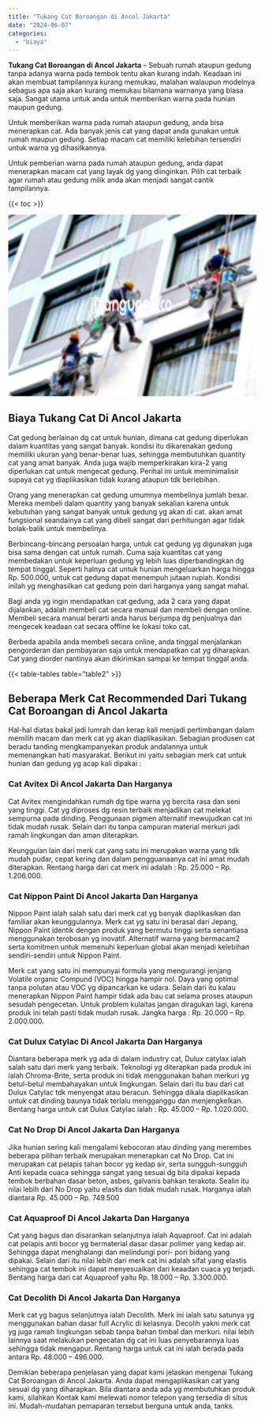 ```yaml
---
title: "Tukang Cat Boroangan di Ancol Jakarta"
date: "2024-06-07"
categories: 
  - "biaya"
---
```


**Tukang Cat Boroangan di Ancol Jakarta** – Sebuah rumah ataupun gedung tanpa adanya warna pada tembok tentu akan kurang indah. Keadaan ini akan membuat tampilannya kurang memukau, malahan walaupun modelnya sebagus apa saja akan kurang memukau bilamana warnanya yang biasa saja. Sangat utama untuk anda untuk memberikan warna pada hunian maupun gedung.

Untuk memberikan warna pada rumah ataupun gedung, anda bisa menerapkan cat. Ada banyak jenis cat yang dapat anda gunakan untuk rumah maupun gedung. Setiap macam cat memiliki kelebihan tersendiri untuk warna yg dihasilkannya.

Untuk pemberian warna pada rumah ataupun gedung, anda dapat menerapkan macam cat yang layak dg yang diinginkan. Pilih cat terbaik agar rumah atau gedung milik anda akan menjadi sangat cantik tampilannya.

{{< toc >}}

![Tukang Cat Boroangan di Ancol Jakarta](/images/jasa-cat-murah07.png)

## Biaya Tukang Cat Di Ancol Jakarta

Cat gedung berlainan dg cat untuk hunian, dimana cat gedung diperlukan dalam kuantitas yang sangat banyak. kondisi itu dikarenakan gedung memiliki ukuran yang benar-benar luas, sehingga membutuhkan quantity cat yang amat banyak. Anda juga wajib memperkirakan kira-2 yang diperlukan cat untuk mengecat gedung. Perihal ini untuk meminimalisir supaya cat yg diaplikasikan tidak kurang ataupun tdk berlebihan.

Orang yang menerapkan cat gedung umumnya membelinya jumlah besar. Mereka membeli dalam quantity yang banyak sekalian karena untuk kebutuhan yang sangat banyak untuk gedung yg akan di cat. akan amat fungsional seandainya cat yang dibeli sangat dari perhitungan agar tidak bolak-balik untuk membelinya.

Berbincang-bincang persoalan harga, untuk cat gedung yg digunakan juga bisa sama dengan cat untuk rumah. Cuma saja kuantitas cat yang membedakan untuk keperluan gedung yg lebih luas diperbandingkan dg tempat tinggal. Seperti halnya cat untuk hunian mengeluarkan harga hingga Rp. 500.000, untuk cat gedung dapat menempuh jutaan rupiah. Kondisi inilah yg menghasilkan cat gedung poin dari harganya yang sangat mahal.

Bagi anda yg ingin mendapatkan cat gedung, ada 2 cara yang dapat dijalankan, adalah membeli cat secara manual dan membeli dengan online. Membeli secara manual berarti anda harus berjumpa dg penjualnya dan mengecek keadaan cat secara offline ke lokasi toko cat.

Berbeda apabila anda membeli secara online, anda tinggal menjalankan pengorderan dan pembayaran saja untuk mendapatkan cat yg diharapkan. Cat yang diorder nantinya akan dikirimkan sampai ke tempat tinggal anda.

{{< table-tables table="table2" >}}

## Beberapa Merk Cat Recommended Dari Tukang Cat Boroangan di Ancol Jakarta

Hal-hal diatas bakal jadi lumrah dan kerap kali menjadi pertimbangan dalam memilih macam dan merk cat yg akan diaplikasikan. Sebagian produsen cat beradu tanding mengkampanyekan produk andalannya untuk memenangkan hati masyarakat. Berikut ini yaitu sebagian merk cat untuk hunian dan gedung yg acap kali dipakai :

### Cat Avitex Di Ancol Jakarta Dan Harganya

Cat Avitex mengindahkan rumah dg tipe warna yg bercita rasa dan seni yang tinggi. Cat yg diproses dg resin terbaik menjadikan cat melekat sempurna pada dinding. Penggunaan pigmen alternatif mewujudkan cat ini tidak mudah rusak. Selain dari itu tanpa campuran material merkuri jadi ramah lingkungan dan aman diterapkan.

Keunggulan lain dari merk cat yang satu ini merupakan warna yang tdk mudah pudar, cepat kering dan dalam pengguanaanya cat ini amat mudah diterapkan. Rentang harga dari cat merk ini adalah : Rp. 25.000 – Rp. 1.206.000.

### Cat Nippon Paint Di Ancol Jakarta Dan Harganya

Nippon Paint ialah salah satu dari merk cat yg banyak diaplikasikan dan familiar akan keunggulannya. Merk cat yg satu ini berasal dari Jepang, Nippon Paint identik dengan produk yang bermutu tinggi serta senantiasa menggunakan terobosan yg inovatif. Alternatif warna yang bermacam2 serta komitmen untuk memenuhi keperluan global akan menjadi kelebihan sendiri-sendiri untuk Nippon Paint.

Merk cat yang satu ini mempunyai formula yang mengurangi jenjang Volatile organic Compund (VOC) hingga hampir nol. Daya yang optimal tanpa polutan atau VOC yg dipancarkan ke udara. Selain dari itu kalau menerapkan Nippon Paint hampir tidak ada bau cat selama proses ataupun sesudah pengecetan. Untuk problem kulaitas jangan diragukan lagi, karena produk ini telah pasti tidak mudah rusak. Jangka harga : Rp. 20.000 – Rp. 2.000.000.

### Cat Dulux Catylac Di Ancol Jakarta Dan Harganya

Diantara beberapa merk yg ada di dalam industry cat, Dulux catylax ialah salah satu dari merk yang terbaik. Teknologi yg diterapkan pada produk ini ialah Chroma-Brite, serta produk ini tidak menggunakan bahan merkuri yg betul-betul membahayakan untuk lingkungan. Selain dari itu bau dari cat Dulux Catylac tdk menyengat atau beracun. Sehingga dikala diaplikasikan untuk cat dinding baunya tidak terlalu mengganggu dan menjengkelkan. Bentang harga untuk cat Dulux Catylac ialah : Rp. 45.000 – Rp. 1.020.000.

### Cat No Drop Di Ancol Jakarta Dan Harganya

Jika hunian sering kali mengalami kebocoran atau dinding yang merembes beberapa pilihan terbaik merupakan menerapkan cat No Drop. Cat ini merupakan cat pelapis tahan bocor yg kedap air, serta sungguh-sungguh Anti kepada cuaca sehingga sangat yang sesuai dg bila dipakai kepada tembok berbahan dasar beton, asbes, galvanis bahkan terakota. Sealin itu nilai lebih dari No Drop yaitu elastis dan tidak mudah rusak. Harganya ialah diantara Rp. 45.000 – Rp. 749.500

### Cat Aquaproof Di Ancol Jakarta Dan Harganya

Cat yang bagus dan disarankan selanjutnya ialah Aquaproof. Cat ini adalah cat pelapis anti bocor yg bermaterial dasar dasar polimer yang kedap air. Sehingga dapat menghalangi dan melindungi pori- pori bidang yang dipakai. Selain dari itu nilai lebih dari merk cat ini adalah sifat yang elastis sehingga cat tembok ini dapat menyesuaikan dari keaadan cuaca yg terjadi. Bentang harga dari cat Aquaproof yaitu Rp. 18.000 – Rp. 3.300.000.

### Cat Decolith Di Ancol Jakarta Dan Harganya

Merk cat yg bagus selanjutnya ialah Decolith. Merk ini ialah satu satunya yg menggunakan bahan dasar full Acrylic di kelasnya. Decolih yakni merk cat yg juga ramah lingkungan sebab tanpa bahan timbal dan merkuri. nilai lebih lainnya saat melakukan pengecatan dg cat ini luas penyebarannya luas sehingga tidak mengapur. Rentang harga untuk cat ini ialah berada pada antara Rp. 48.000 – 496.000.

Demikian beberapa penjelasan yang dapat kami jelaskan mengenai Tukang Cat Boroangan di Ancol Jakarta. Anda dapat mengaplikasikan cat yang sesuai dg yang diharapkan. Bila diantara anda ada yg membutuhkan produk kami, silahkan Kontak kami melewati nomor telepon yang tersedia di situs ini. Mudah-mudahan pemaparan tersebut berguna untuk anda, tanks.
